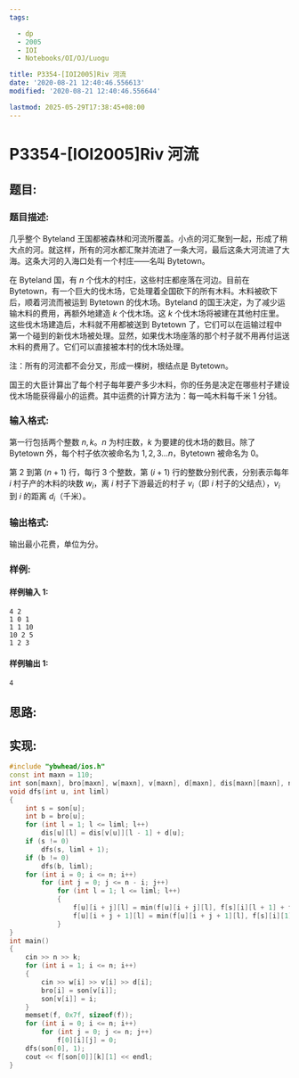 ```yaml
---
tags:

  - dp
  - 2005
  - IOI
  - Notebooks/OI/OJ/Luogu

title: P3354-[IOI2005]Riv 河流
date: '2020-08-21 12:40:46.556613'
modified: '2020-08-21 12:40:46.556644'

lastmod: 2025-05-29T17:38:45+08:00
---
```


# P3354-[IOI2005]Riv 河流

## 题目:

### 题目描述:

几乎整个 Byteland 王国都被森林和河流所覆盖。小点的河汇聚到一起，形成了稍大点的河。就这样，所有的河水都汇聚并流进了一条大河，最后这条大河流进了大海。这条大河的入海口处有一个村庄——名叫 Bytetown。

在 Byteland 国，有 $n$ 个伐木的村庄，这些村庄都座落在河边。目前在 Bytetown，有一个巨大的伐木场，它处理着全国砍下的所有木料。木料被砍下后，顺着河流而被运到 Bytetown 的伐木场。Byteland 的国王决定，为了减少运输木料的费用，再额外地建造 $k$ 个伐木场。这 $k$ 个伐木场将被建在其他村庄里。这些伐木场建造后，木料就不用都被送到 Bytetown 了，它们可以在运输过程中第一个碰到的新伐木场被处理。显然，如果伐木场座落的那个村子就不用再付运送木料的费用了。它们可以直接被本村的伐木场处理。

注：所有的河流都不会分叉，形成一棵树，根结点是 Bytetown。

国王的大臣计算出了每个村子每年要产多少木料，你的任务是决定在哪些村子建设伐木场能获得最小的运费。其中运费的计算方法为：每一吨木料每千米 $1$ 分钱。

### 输入格式:

第一行包括两个整数 $n, k$。$n$ 为村庄数，$k$ 为要建的伐木场的数目。除了 Bytetown 外，每个村子依次被命名为 $1, 2, 3\ldots n$，Bytetown 被命名为 $0$。

第 $2$ 到第 $(n + 1)$ 行，每行 $3$ 个整数，第 $(i + 1)$ 行的整数分别代表，分别表示每年 $i$ 村子产的木料的块数 $w_i$，离 $i$ 村子下游最近的村子 $v_i$（即 $i$ 村子的父结点），$v_i$ 到 $i$ 的距离 $d_i$（千米）。

### 输出格式:

输出最小花费，单位为分。

### 样例:

#### 样例输入 1:

``` 
4 2
1 0 1
1 1 10
10 2 5
1 2 3
```

#### 样例输出 1:

``` 
4
```

## 思路:

## 实现:

``` cpp
#include "ybwhead/ios.h"
const int maxn = 110;
int son[maxn], bro[maxn], w[maxn], v[maxn], d[maxn], dis[maxn][maxn], n, k, f[maxn][maxn][maxn];
void dfs(int u, int liml)
{
    int s = son[u];
    int b = bro[u];
    for (int l = 1; l <= liml; l++)
        dis[u][l] = dis[v[u]][l - 1] + d[u];
    if (s != 0)
        dfs(s, liml + 1);
    if (b != 0)
        dfs(b, liml);
    for (int i = 0; i <= n; i++)
        for (int j = 0; j <= n - i; j++)
            for (int l = 1; l <= liml; l++)
            {
                f[u][i + j][l] = min(f[u][i + j][l], f[s][i][l + 1] + f[b][j][l] + w[u] * dis[u][l]);
                f[u][i + j + 1][l] = min(f[u][i + j + 1][l], f[s][i][1] + f[b][j][l]);
            }
}
int main()
{
    cin >> n >> k;
    for (int i = 1; i <= n; i++)
    {
        cin >> w[i] >> v[i] >> d[i];
        bro[i] = son[v[i]];
        son[v[i]] = i;
    }
    memset(f, 0x7f, sizeof(f));
    for (int i = 0; i <= n; i++)
        for (int j = 0; j <= n; j++)
            f[0][i][j] = 0;
    dfs(son[0], 1);
    cout << f[son[0]][k][1] << endl;
}

```

